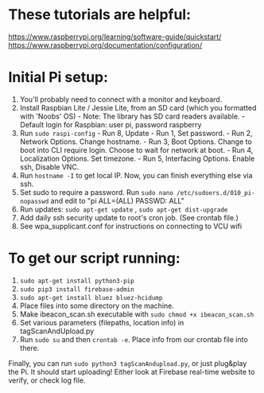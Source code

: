 # These tutorials are helpful:
https://www.raspberrypi.org/learning/software-guide/quickstart/
https://www.raspberrypi.org/documentation/configuration/


# Initial Pi setup:
1. You'll probably need to connect with a monitor and keyboard.
2. Install Raspbian Lite / Jessie Lite, from an SD card (which you formatted with 'Noobs' OS)
		- Note: The library has SD card readers available.
		- Default login for Raspbian: user pi, password raspberry 
3. Run `sudo raspi-config`
		- Run 8, Update
		- Run 1, Set password.
		- Run 2, Network Options. Change hostname.
		- Run 3, Boot Options. Change to boot into CLI require login. Choose to wait for network at boot.
		- Run 4, Localization Options. Set timezone.
		- Run 5, Interfacing Options. Enable ssh, Disable VNC.
4. Run `hostname -I` to get local IP. Now, you can finish everything else via ssh.
6. Set sudo to require a password. Run `sudo nano /etc/sudoers.d/010_pi-nopasswd` and edit to "pi ALL=(ALL) PASSWD: ALL"
7. Run updates: `sudo apt-get update` , `sudo apt-get dist-upgrade`
8. Add daily ssh security update to root's cron job. (See crontab file.) 
9. See wpa_supplicant.conf for instructions on connecting to VCU wifi

# To get our script running:
1. `sudo apt-get install python3-pip`
2. `sudo pip3 install firebase-admin`
3. `sudo apt-get install bluez bluez-hcidump`
4. Place files into some directory on the machine.
5. Make ibeacon_scan.sh executable with `sudo chmod +x ibeacon_scan.sh`
6. Set various parameters (filepaths, location info) in tagScanAndUpload.py
7. Run `sudo su` and then `crontab -e`. Place info from our crontab file into there.
	
Finally, you can run `sudo python3 tagScanAndupload.py`, or just plug&play the Pi. It should start uploading! Either look at Firebase real-time website to verify, or check log file.
	